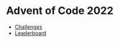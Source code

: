# Advent of Code 2022

- [Challenges](https://adventofcode.com/2022)
- [Leaderboard](https://adventofcode.com/2022/leaderboard/private/view/260921)
